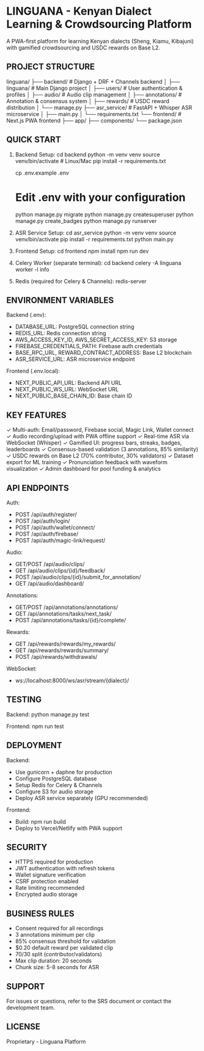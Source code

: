 LINGUANA - Kenyan Dialect Learning & Crowdsourcing Platform
============================================================

A PWA-first platform for learning Kenyan dialects (Sheng, Kiamu, Kibajuni) with gamified crowdsourcing and USDC rewards on Base L2.

PROJECT STRUCTURE
-----------------
linguana/
├── backend/              # Django + DRF + Channels backend
│   ├── linguana/        # Main Django project
│   ├── users/           # User authentication & profiles
│   ├── audio/           # Audio clip management
│   ├── annotations/     # Annotation & consensus system
│   ├── rewards/         # USDC reward distribution
│   └── manage.py
├── asr_service/         # FastAPI + Whisper ASR microservice
│   ├── main.py
│   └── requirements.txt
└── frontend/            # Next.js PWA frontend
    ├── app/
    ├── components/
    └── package.json

QUICK START
-----------

1. Backend Setup:
   cd backend
   python -m venv venv
   source venv/bin/activate  # Linux/Mac
   pip install -r requirements.txt
   
   cp .env.example .env
   # Edit .env with your configuration
   
   python manage.py migrate
   python manage.py createsuperuser
   python manage.py create_badges
   python manage.py runserver

2. ASR Service Setup:
   cd asr_service
   python -m venv venv
   source venv/bin/activate
   pip install -r requirements.txt
   python main.py

3. Frontend Setup:
   cd frontend
   npm install
   npm run dev

4. Celery Worker (separate terminal):
   cd backend
   celery -A linguana worker -l info

5. Redis (required for Celery & Channels):
   redis-server

ENVIRONMENT VARIABLES
---------------------
Backend (.env):
- DATABASE_URL: PostgreSQL connection string
- REDIS_URL: Redis connection string
- AWS_ACCESS_KEY_ID, AWS_SECRET_ACCESS_KEY: S3 storage
- FIREBASE_CREDENTIALS_PATH: Firebase auth credentials
- BASE_RPC_URL, REWARD_CONTRACT_ADDRESS: Base L2 blockchain
- ASR_SERVICE_URL: ASR microservice endpoint

Frontend (.env.local):
- NEXT_PUBLIC_API_URL: Backend API URL
- NEXT_PUBLIC_WS_URL: WebSocket URL
- NEXT_PUBLIC_BASE_CHAIN_ID: Base chain ID

KEY FEATURES
------------
✓ Multi-auth: Email/password, Firebase social, Magic Link, Wallet connect
✓ Audio recording/upload with PWA offline support
✓ Real-time ASR via WebSocket (Whisper)
✓ Gamified UI: progress bars, streaks, badges, leaderboards
✓ Consensus-based validation (3 annotations, 85% similarity)
✓ USDC rewards on Base L2 (70% contributor, 30% validators)
✓ Dataset export for ML training
✓ Pronunciation feedback with waveform visualization
✓ Admin dashboard for pool funding & analytics

API ENDPOINTS
-------------
Auth:
- POST /api/auth/register/
- POST /api/auth/login/
- POST /api/auth/wallet/connect/
- POST /api/auth/firebase/
- POST /api/auth/magic-link/request/

Audio:
- GET/POST /api/audio/clips/
- GET /api/audio/clips/{id}/feedback/
- POST /api/audio/clips/{id}/submit_for_annotation/
- GET /api/audio/dashboard/

Annotations:
- GET/POST /api/annotations/annotations/
- GET /api/annotations/tasks/next_task/
- POST /api/annotations/tasks/{id}/complete/

Rewards:
- GET /api/rewards/rewards/my_rewards/
- GET /api/rewards/rewards/summary/
- POST /api/rewards/withdrawals/

WebSocket:
- ws://localhost:8000/ws/asr/stream/{dialect}/

TESTING
-------
Backend:
  python manage.py test

Frontend:
  npm run test

DEPLOYMENT
----------
Backend:
- Use gunicorn + daphne for production
- Configure PostgreSQL database
- Setup Redis for Celery & Channels
- Configure S3 for audio storage
- Deploy ASR service separately (GPU recommended)

Frontend:
- Build: npm run build
- Deploy to Vercel/Netlify with PWA support

SECURITY
--------
- HTTPS required for production
- JWT authentication with refresh tokens
- Wallet signature verification
- CSRF protection enabled
- Rate limiting recommended
- Encrypted audio storage

BUSINESS RULES
--------------
- Consent required for all recordings
- 3 annotations minimum per clip
- 85% consensus threshold for validation
- $0.20 default reward per validated clip
- 70/30 split (contributor/validators)
- Max clip duration: 20 seconds
- Chunk size: 5-8 seconds for ASR

SUPPORT
-------
For issues or questions, refer to the SRS document or contact the development team.

LICENSE
-------
Proprietary - Linguana Platform
